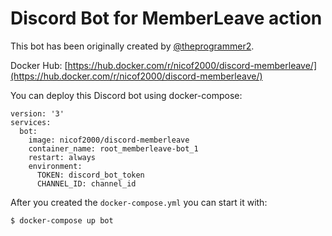 # Discord Bot for MemberLeave action

This bot has been originally created by [@theprogrammer2](https://github.com/theprogrammer2).

Docker Hub: [https://hub.docker.com/r/nicof2000/discord-memberleave/](https://hub.docker.com/r/nicof2000/discord-memberleave/)

You can deploy this Discord bot using docker-compose:
```
version: '3'
services:
  bot:
    image: nicof2000/discord-memberleave
    container_name: root_memberleave-bot_1
    restart: always
    environment:
      TOKEN: discord_bot_token
      CHANNEL_ID: channel_id
```

After you created the `docker-compose.yml` you can start it with:

```
$ docker-compose up bot
```

